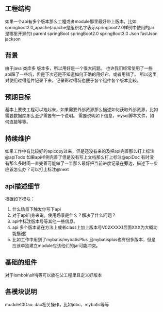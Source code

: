 ## 工程结构
如果一个api有多个版本那么工程或者module那里最好带上版本，比如springboot2.0_apache(apache是组织名字表示springboot2.0样例中使用的jar是哪里开源的)
parent
  springBoot
    springBoot2.0
    springBoot3.0
  Json
    fastJson
    jackson

## 背景
由于java 类库多 版本多，所以用好是一个很大问题。
也许我们经常使用了一些api踩了一些坑，但是下次还是不知道如何正确的用好它，或者用错了。
所以这里对使用过得组件记录下来，记录彩过得坑也便于各个组件各个版本比较。

## 预期目标
基本上要使工程可以跑起来，如果需要外部资源那么描述如何获取外部资源，比如需要数据库那么至少需要有一个说明。
需要说明如下信息，mysql脚本文件，如何连接等等。  
   
## 持续维护
如果工作中有比较好的apicopy过来，但是还没有来的及把api完善那么打上标注 @apiTodo
如果api样例完善了但是没有写上文档那么打上标注@apiDoc
有时没有那么多时间一直完善可能做了一半那么最好把当前进度记录在旁边，描述下一步应该怎么办？可以打上标注@next
 

## api描述细节
根据如下模块：
1. 什么场景下触发你写下api
2. 对于api自身来说，使用场景是什么？解决了什么问题？
3. api中标注版本号等其他一些信息。
4. api 多个版本请在方法上或者class上加上版本号V02XXXX(后面XXX为大概功能描述)
5. 比如工作中用到了mybatis/mybatisPlus 且mybatisplus也有很多版本，但是应该单独建立module应该他们的jar可能冲突。

## 基础的组件
对于lombok\slf4j等可以放在父工程里且定义好版本


## 各模块说明
module10Dao: dao相关操作，比如jdbc、mybatis等等<br>

